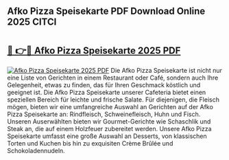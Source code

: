 ## Afko Pizza Speisekarte PDF Download Online 2025 CITCI

# <h2><a href="http://gca69pq.nevu.top/?p=Afko+Pizza+Speisekarte">🔗 👉🔴 Afko Pizza Speisekarte 2025 PDF</a></h2>

[![Afko Pizza Speisekarte 2025 PDF](https://i.imgur.com/dBaPXMq.png)](http://gca69pq.nevu.top/?p=Afko+Pizza+Speisekarte)
Die Afko Pizza Speisekarte ist nicht nur eine Liste von Gerichten in einem Restaurant oder Café, sondern auch Ihre Gelegenheit, etwas zu finden, das für Ihren Geschmack köstlich und geeignet ist. Die Afko Pizza Speisekarte unserer Cafeteria bietet einen speziellen Bereich für leichte und frische Salate. Für diejenigen, die Fleisch mögen, bieten wir eine umfangreiche Auswahl an Gerichten auf der Afko Pizza Speisekarte an: Rindfleisch, Schweinefleisch, Huhn und Fisch. Unseren Auserwählten bieten wir Gourmet-Gerichte wie Schaschlik und Steak an, die auf einem Holzfeuer zubereitet werden. Unsere Afko Pizza Speisekarte umfasst eine große Auswahl an Desserts, von klassischen Torten und Kuchen bis hin zu exquisiten Crème Brûlée und Schokoladennudeln.
